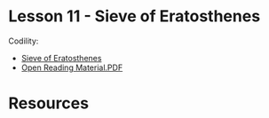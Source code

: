 # Lesson 11 - Sieve of Eratosthenes

Codility:

- [Sieve of Eratosthenes](https://app.codility.com/programmers/lessons/11-sieve_of_eratosthenes/)
- [Open Reading Material.PDF](docs/lessons/l011-sieve-of-eratosthenes.pdf)

# Resources
